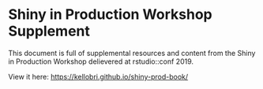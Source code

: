 # Shiny in Production Workshop Supplement

This document is full of supplemental resources and content from the Shiny in Production Workshop delievered at rstudio::conf 2019.

View it here: https://kellobri.github.io/shiny-prod-book/
